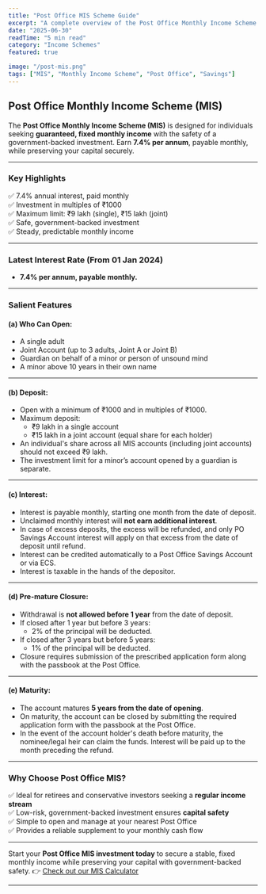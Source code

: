 ```yaml
---
title: "Post Office MIS Scheme Guide"
excerpt: "A complete overview of the Post Office Monthly Income Scheme (MIS) — secure monthly returns with guaranteed interest payouts and low-risk savings."
date: "2025-06-30"
readTime: "5 min read"
category: "Income Schemes"
featured: true

image: "/post-mis.png"
tags: ["MIS", "Monthly Income Scheme", "Post Office", "Savings"]
---
```


## Post Office Monthly Income Scheme (MIS)

The **Post Office Monthly Income Scheme (MIS)** is designed for individuals seeking **guaranteed, fixed monthly income** with the safety of a government-backed investment. Earn **7.4% per annum**, payable monthly, while preserving your capital securely.

---

### Key Highlights

✅ 7.4% annual interest, paid monthly  
✅ Investment in multiples of ₹1000  
✅ Maximum limit: ₹9 lakh (single), ₹15 lakh (joint)  
✅ Safe, government-backed investment  
✅ Steady, predictable monthly income

---

### Latest Interest Rate (From 01 Jan 2024)

- **7.4% per annum, payable monthly.**

---

### Salient Features

#### (a) Who Can Open:

- A single adult
- Joint Account (up to 3 adults, Joint A or Joint B)
- Guardian on behalf of a minor or person of unsound mind
- A minor above 10 years in their own name

---

#### (b) Deposit:

- Open with a minimum of ₹1000 and in multiples of ₹1000.
- Maximum deposit:
  - ₹9 lakh in a single account
  - ₹15 lakh in a joint account (equal share for each holder)
- An individual's share across all MIS accounts (including joint accounts) should not exceed ₹9 lakh.
- The investment limit for a minor’s account opened by a guardian is separate.

---

#### (c) Interest:

- Interest is payable monthly, starting one month from the date of deposit.
- Unclaimed monthly interest will **not earn additional interest**.
- In case of excess deposits, the excess will be refunded, and only PO Savings Account interest will apply on that excess from the date of deposit until refund.
- Interest can be credited automatically to a Post Office Savings Account or via ECS.
- Interest is taxable in the hands of the depositor.

---

#### (d) Pre-mature Closure:

- Withdrawal is **not allowed before 1 year** from the date of deposit.
- If closed after 1 year but before 3 years:
  - 2% of the principal will be deducted.
- If closed after 3 years but before 5 years:
  - 1% of the principal will be deducted.
- Closure requires submission of the prescribed application form along with the passbook at the Post Office.

---

#### (e) Maturity:

- The account matures **5 years from the date of opening**.
- On maturity, the account can be closed by submitting the required application form with the passbook at the Post Office.
- In the event of the account holder's death before maturity, the nominee/legal heir can claim the funds. Interest will be paid up to the month preceding the refund.

---

### Why Choose Post Office MIS?

✅ Ideal for retirees and conservative investors seeking a **regular income stream**  
✅ Low-risk, government-backed investment ensures **capital safety**  
✅ Simple to open and manage at your nearest Post Office  
✅ Provides a reliable supplement to your monthly cash flow

---

Start your **Post Office MIS investment today** to secure a stable, fixed monthly income while preserving your capital with government-backed safety.
👉 [Check out our MIS Calculator](/calculator)

---
